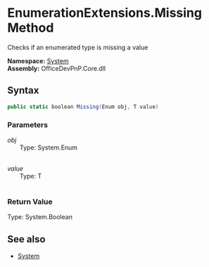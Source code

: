 # EnumerationExtensions.Missing Method  
Checks if an enumerated type is missing a value  

**Namespace:** [System](System.md)  
**Assembly:** OfficeDevPnP.Core.dll  
## Syntax
```C#
public static boolean Missing(Enum obj, T value)
```
### Parameters
*obj*  
&emsp;&emsp;Type: System.Enum  
&emsp;&emsp;  
  
*value*  
&emsp;&emsp;Type: T  
&emsp;&emsp;  
  
### Return Value
Type: System.Boolean  

## See also
- [System](System.md)
